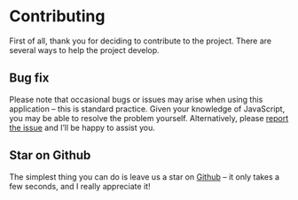 # Contributing

First of all, thank you for deciding to contribute to the project. There are several ways to help the project develop.

## Bug fix

Please note that occasional bugs or issues may arise when using this application – this is standard practice.  Given your knowledge of JavaScript, you may be able to resolve the problem yourself. Alternatively, please [report the issue](https://github.com/codewec/dashlit/issues/new?assignees=codewec&labels=bug&projects=&template=bug.yml&title=%5BBUG%5D+%3Ctitle%3E) and I’ll be happy to assist you.

## Star on Github
The simplest thing you can do is leave us a star on [Github](https://github.com/codewec/dashlit) – it only takes a few seconds, and I really appreciate it!
